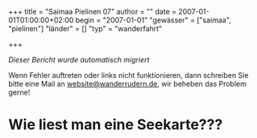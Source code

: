 +++
title = "Saimaa Pielinen 07"
author = ""
date = 2007-01-01T01:00:00+02:00
begin = "2007-01-01"
"gewässer" = ["saimaa", "pielinen"]
"länder" = []
"typ" = "wanderfahrt"

+++


*Dieser Bericht wurde automatisch migriert*

Wenn Fehler auftreten oder links nicht funktionieren, dann schreiben Sie bitte eine Mail an website@wanderrudern.de, wir beheben das Problem gerne!



# Wie liest man eine Seekarte???


